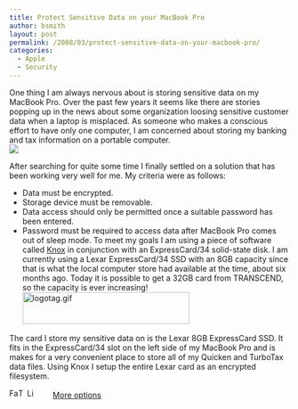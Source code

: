 ```yaml
---
title: Protect Sensitive Data on your MacBook Pro
author: bsmith
layout: post
permalink: /2008/03/protect-sensitive-data-on-your-macbook-pro/
categories:
  - Apple
  - Security
---
```

One thing I am always nervous about is storing sensitive data on my MacBook Pro. Over the past few years it seems like there are stories popping up in the news about some organization loosing sensitive customer data when a laptop is misplaced. As someone who makes a conscious effort to have only one computer, I am concerned about storing my banking and tax information on a portable computer. <span class="alignleft"><br /> <a target="_blank" href="http://www.amazon.com/gp/product/B000VKQ8VE?ie=UTF8&tag=idevelop-20&linkCode=as2&camp=1789&creative=9325&creativeASIN=B000VKQ8VE"><img border="0" src="http://idvlpsw.files.wordpress.com/2008/03/41my62mkrll-sl160.jpg" /></a><img src="http://www.assoc-amazon.com/e/ir?t=idevelop-20&l=as2&o=1&a=B000VKQ8VE" width="1" height="1" border="0" alt="" style="border:none !important;margin:0 !important;" /><br /> </span> 

After searching for quite some time I finally settled on a solution that has been working very well for me. My criteria were as follows:

*   Data must be encrypted.
*   Storage device must be removable.
*   Data access should only be permitted once a suitable password has been entered.
*   Password must be required to access data after MacBook Pro comes out of sleep mode.</ol> 
To meet my goals I am using a piece of software called [Knox][1] in conjunction with an ExpressCard/34 solid-state disk. I am currently using a Lexar ExpressCard/34 SSD with an 8GB capacity since that is what the local computer store had available at the time, about six months ago. Today it is possible to get a 32GB card from TRANSCEND, so the capacity is ever increasing! <span class="alignright"><a target="_blank" href="http://www.knoxformac.com/"><img class="alignright" src="http://idvlpsw.files.wordpress.com/2008/03/logotag.gif" alt="logotag.gif" border="0" width="300" height="57" /></a></span> 

The card I store my sensitive data on is the Lexar 8GB ExpressCard SSD. It fits in the ExpressCard/34 slot on the left side of my MacBook Pro and is makes for a very convenient place to store all of my Quicken and TurboTax data files. Using Knox I setup the entire Lexar card as an encrypted filesystem.

<div class="addtoany_share_save_container">
  <div class="a2a_kit a2a_target addtoany_list" id="wpa2a_17">
    <a class="a2a_button_facebook" href="http://www.addtoany.com/add_to/facebook?linkurl=http%3A%2F%2Fwww.idevelopsoftware.com%2F2008%2F03%2Fprotect-sensitive-data-on-your-macbook-pro%2F&linkname=Protect%20Sensitive%20Data%20on%20your%20MacBook%20Pro" title="Facebook" rel="nofollow" target="_blank"><img src="http://www.idevelopsoftware.com/wp-content/plugins/add-to-any/icons/facebook.png" width="16" height="16" alt="Facebook" /></a><a class="a2a_button_twitter" href="http://www.addtoany.com/add_to/twitter?linkurl=http%3A%2F%2Fwww.idevelopsoftware.com%2F2008%2F03%2Fprotect-sensitive-data-on-your-macbook-pro%2F&linkname=Protect%20Sensitive%20Data%20on%20your%20MacBook%20Pro" title="Twitter" rel="nofollow" target="_blank"><img src="http://www.idevelopsoftware.com/wp-content/plugins/add-to-any/icons/twitter.png" width="16" height="16" alt="Twitter" /></a><a class="a2a_button_linkedin" href="http://www.addtoany.com/add_to/linkedin?linkurl=http%3A%2F%2Fwww.idevelopsoftware.com%2F2008%2F03%2Fprotect-sensitive-data-on-your-macbook-pro%2F&linkname=Protect%20Sensitive%20Data%20on%20your%20MacBook%20Pro" title="LinkedIn" rel="nofollow" target="_blank"><img src="http://www.idevelopsoftware.com/wp-content/plugins/add-to-any/icons/linkedin.png" width="16" height="16" alt="LinkedIn" /></a><a class="a2a_dd addtoany_share_save" href="http://www.addtoany.com/share_save" style="background:url(http://www.idevelopsoftware.com/wp-content/plugins/add-to-any/favicon.png) no-repeat scroll 9px 0px !important;padding:0 0 0 30px;display:inline-block;height:16px;line-height:16px;vertical-align:middle">More options</a>
  </div>
</div>

 [1]: http://www.knoxformac.com